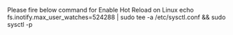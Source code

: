 Please fire below command for Enable Hot Reload on Linux 
echo fs.inotify.max_user_watches=524288 | sudo tee -a /etc/sysctl.conf && sudo sysctl -p